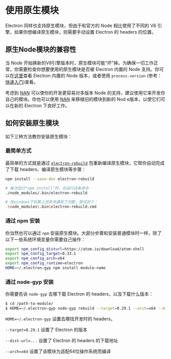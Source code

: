 # 使用原生模块

Electron 同样也支持原生模块，但由于和官方的 Node 相比使用了不同的 V8 引擎，如果你想编译原生模块，则需要手动设置 Electron 的 headers 的位置。

## 原生Node模块的兼容性

当 Node 开始换新的V8引擎版本时，原生模块可能“坏”掉。为确保一切工作正常，你需要检查你想要使用的原生模块是否被 Electron 内置的 Node 支持。你可以在[这里](https://github.com/atom/electron/releases)查看 Electron 内置的 Node 版本，或者使用 `process.version` (参考：[快速入门](https://github.com/atom/electron/blob/master/docs/tutorial/quick-start.md))查看。

考虑到 [NAN](https://github.com/nodejs/nan/) 可以使你的开发更容易对多版本 Node 的支持，建议使用它来开发你自己的模块。你也可以使用 [NAN](https://github.com/nodejs/nan/) 来移植旧的模块到新的 Nod e版本，以使它们可以在新的 Electron 下良好工作。

## 如何安装原生模块

如下三种方法教你安装原生模块：

### 最简单方式

最简单的方式就是通过 [`electron-rebuild`](https://github.com/paulcbetts/electron-rebuild) 包重新编译原生模块，它帮你自动完成了下载 headers、编译原生模块等步骤：

```sh
npm install --save-dev electron-rebuild

# 每次运行"npm install"时，也运行这条命令
./node_modules/.bin/electron-rebuild

# 在windows下如果上述命令遇到了问题，尝试这个：
.\node_modules\.bin\electron-rebuild.cmd
```

### 通过 npm 安装

你当然也可以通过 `npm` 安装原生模块。大部分步骤和安装普通模块时一样，除了以下一些系统环境变量你需要自己操作：

```bash
export npm_config_disturl=https://atom.io/download/atom-shell
export npm_config_target=0.33.1
export npm_config_arch=x64
export npm_config_runtime=electron
HOME=~/.electron-gyp npm install module-name
```

### 通过 node-gyp 安装

你需要告诉 `node-gyp` 去哪下载 Electron 的 headers，以及下载什么版本：

```bash
$ cd /path-to-module/
$ HOME=~/.electron-gyp node-gyp rebuild --target=0.29.1 --arch=x64 --dist-url=https://atom.io/download/atom-shell
```

`HOME=~/.electron-gyp` 设置去哪找开发时的 headers。

`--target=0.29.1` 设置了 Electron 的版本

`--dist-url=...` 设置了 Electron 的 headers 的下载地址

`--arch=x64` 设置了该模块为适配64位操作系统而编译
